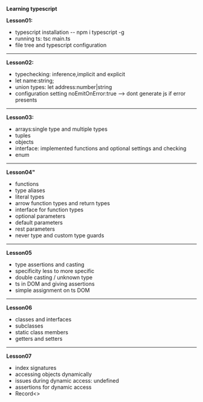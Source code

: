 **Learning typescript**

**Lesson01:**

-   typescript installation -- npm i typescript -g
-   running ts: tsc main.ts <destination filename>
-   file tree and typescript configuration

---

**Lesson02:**

-   typechecking: inference,implicit and explicit
-   let name:string;
-   union types: let address:number|string
-   configuration setting noEmitOnError:true --> dont generate js if error presents

---

**Lesson03:**

-   arrays:single type and multiple types
-   tuples
-   objects
-   interface: implemented functions and optional settings and checking
-   enum

---

**Lesson04"**

-   functions
-   type aliases
-   literal types
-   arrow function types and return types
-   interface for function types
-   optional parameters
-   default parameters
-   rest parameters
-   never type and custom type guards

---

**Lesson05**

-   type assertions and casting
-   specificity less to more specific
-   double casting / unknown type
-   ts in DOM and giving assertions
-   simple assignment on ts DOM

---

**Lesson06**

-   classes and interfaces
-   subclasses
-   static class members
-   getters and setters

---

**Lesson07**

-   index signatures
-   accessing objects dynamically
-   issues during dynamic access: undefined
-   assertions for dynamic access
-   Record<>
